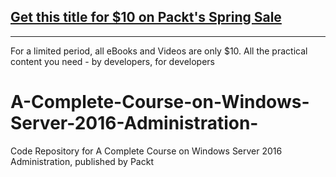 ## [Get this title for $10 on Packt's Spring Sale](https://www.packt.com/V15175?utm_source=github&utm_medium=packt-github-repo&utm_campaign=spring_10_dollar_2022)
-----
For a limited period, all eBooks and Videos are only $10. All the practical content you need \- by developers, for developers

# A-Complete-Course-on-Windows-Server-2016-Administration-
Code Repository for A Complete Course on Windows Server 2016 Administration, published by Packt
